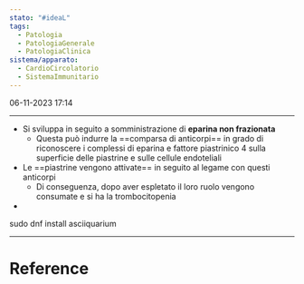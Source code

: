 ```yaml
---
stato: "#ideaL"
tags:
  - Patologia
  - PatologiaGenerale
  - PatologiaClinica
sistema/apparato:
  - CardioCircolatorio
  - SistemaImmunitario
---
```

06-11-2023 17:14

--- 

- Si sviluppa in seguito a somministrazione di **eparina non frazionata**
	- Questa può indurre la ==comparsa di anticorpi== in grado di riconoscere i complessi di eparina e fattore piastrinico 4 sulla superficie delle piastrine e sulle cellule endoteliali
- Le ==piastrine vengono attivate== in seguito al legame con questi anticorpi
	- Di conseguenza, dopo aver espletato il loro ruolo vengono consumate e si ha la trombocitopenia
- 





sudo dnf install asciiquarium










--- 
# Reference